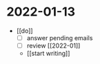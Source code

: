 # 2022-01-13

- [[do]]
  - [ ] answer pending emails
  - [ ] review [[2022-01]]
  - [[start writing]]